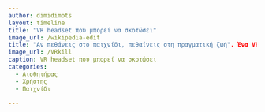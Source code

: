 ```yaml
---
author: dimidimots
layout: timeline 
title: "VR headset που μπορεί να σκοτώσει"
image_url: /wikipedia-edit
title: "Αν πεθάνεις στο παιχνίδι, πεθαίνεις στη πραγματική ζωή". Ένα VR headset το οποίο (φτιάχτηκε για να) προκαλεί ηθικά ζητήματα.
image_url: /VRkill
caption: VR headset που μπορεί να σκοτώσει
categories:
  - Αισθητήρας
  - Χρήστης
  - Παιχνίδι

---
```

